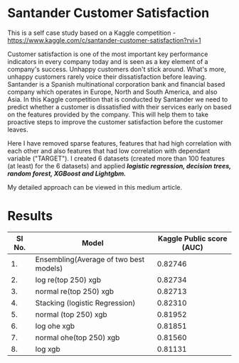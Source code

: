 # Santander Customer Satisfaction
This is a self case study based on a Kaggle competition - https://www.kaggle.com/c/santander-customer-satisfaction?rvi=1

Customer satisfaction is one of the most important key performance indicators in every company today and is seen as a key element of a company's success. Unhappy customers don't stick around. What's more, unhappy customers rarely voice their dissatisfaction before leaving. Santander is a Spanish multinational corporation bank and financial based company which operates in Europe, North and South America, and also Asia. In this Kaggle competition that is conducted by Santander we need to predict whether a customer is dissatisfied with their services early on based on the features provided by the company. This will help them to take proactive steps to improve the customer satisfaction before the customer leaves.

Here I have removed sparse features, features that had high correlation with each other and also features that had low correlation with dependant variable ("TARGET"). I created 6 datasets (created more than 100 features (at least) for the 6 datasets) and applied ***logistic regression, decision trees, random forest, XGBoost and Lightgbm.*** 


My detailed approach can be viewed in this medium article.

# Results
| Sl No. | Model | Kaggle Public score (AUC) |
| - | --------------------- | ----------- |
| 1. | Ensembling(Average of two best models) | 0.82746 |
| 2. | log re(top 250) xgb | 0.82734 |
| 3. | normal re(top 250) xgb | 0.82713 |
| 4. | Stacking (logistic Regression) | 0.82310 |
| 5. | normal (top 250) xgb | 0.81952 |
| 6. | log ohe xgb | 0.81851 |
| 7. | normal ohe(top 250) xgb | 0.81560 |
| 8. | log xgb | 0.81131 |


